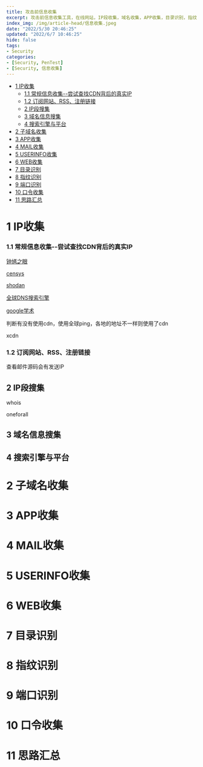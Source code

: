 ```yaml
---
title: 攻击前信息收集
excerpt: 攻击前信息收集工具，在线网站，IP段收集，域名收集，APP收集，目录识别，指纹识别，口令收集等……
index_img: /img/article-head/信息收集.jpeg
date: "2022/5/30 20:46:25"
updated: "2022/6/7 10:46:25"
hide: false
tags:
- Security
categories:
- [Security, PenTest]
- [Security, 信息收集]
---
```


- [1 IP收集](#1-ip收集)
    - [1.1 常规信息收集--尝试查找CDN背后的真实IP](#11-常规信息收集--尝试查找cdn背后的真实ip)
    - [1.2 订阅网站、RSS、注册链接](#12-订阅网站rss注册链接)
  - [2 IP段搜集](#2-ip段搜集)
  - [3 域名信息搜集](#3-域名信息搜集)
  - [4 搜索引擎与平台](#4-搜索引擎与平台)
- [2 子域名收集](#2-子域名收集)
- [3 APP收集](#3-app收集)
- [4 MAIL收集](#4-mail收集)
- [5 USERINFO收集](#5-userinfo收集)
- [6 WEB收集](#6-web收集)
- [7 目录识别](#7-目录识别)
- [8 指纹识别](#8-指纹识别)
- [9 端口识别](#9-端口识别)
- [10 口令收集](#10-口令收集)
- [11 思路汇总](#11-思路汇总)

# 1 IP收集

### 1.1 常规信息收集--尝试查找CDN背后的真实IP

[钟馗之眼](https://wwww.zoomeye.org)

[censys](https://www.cesys.io)

[shodan](https://www.shodan.io)

[全球DNS搜索引擎](https:www.dnsdb.io/zh-cn)

[google学术](https://scholar.google.com.ph)

判断有没有使用cdn，使用全球ping，各地的地址不一样则使用了cdn

xcdn

### 1.2 订阅网站、RSS、注册链接

查看邮件源码会有发送IP

## 2 IP段搜集

whois

oneforall

## 3 域名信息搜集



## 4 搜索引擎与平台



# 2 子域名收集



# 3 APP收集



# 4 MAIL收集



# 5 USERINFO收集



# 6 WEB收集



# 7 目录识别



# 8 指纹识别



# 9 端口识别



# 10 口令收集



# 11 思路汇总


